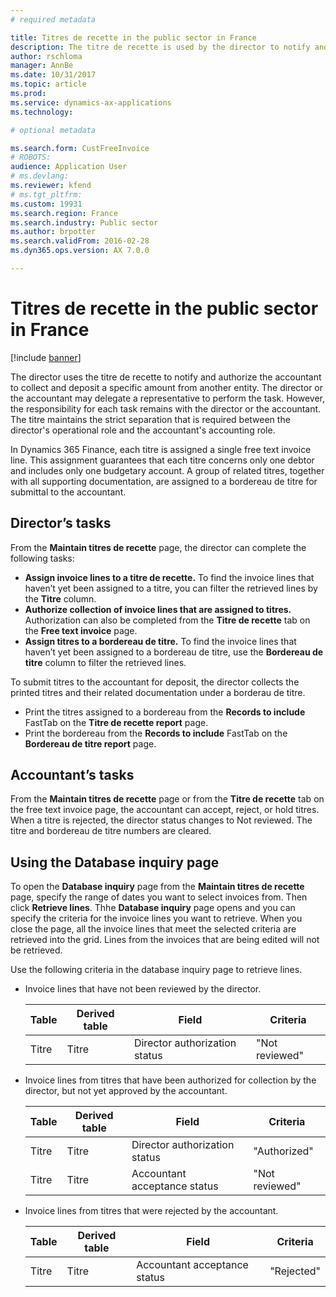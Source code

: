```yaml
---
# required metadata

title: Titres de recette in the public sector in France
description: The titre de recette is used by the director to notify and authorize the accountant to collect and deposit a specific amount from another entity.
author: rschloma
manager: AnnBe
ms.date: 10/31/2017
ms.topic: article
ms.prod: 
ms.service: dynamics-ax-applications
ms.technology: 

# optional metadata

ms.search.form: CustFreeInvoice
# ROBOTS: 
audience: Application User
# ms.devlang: 
ms.reviewer: kfend
# ms.tgt_pltfrm: 
ms.custom: 19931
ms.search.region: France
ms.search.industry: Public sector
ms.author: brpotter
ms.search.validFrom: 2016-02-28
ms.dyn365.ops.version: AX 7.0.0

---
```


# Titres de recette in the public sector in France

[!include [banner](../includes/banner.md)]

The director uses the titre de recette to notify and authorize the accountant to collect and deposit a specific amount from another entity. The director or the accountant may delegate a representative to perform the task. However, the responsibility for each task remains with the director or the accountant. The titre maintains the strict separation that is required between the director's operational role and the accountant's accounting role.

In Dynamics 365 Finance, each titre is assigned a single free text invoice line. This assignment guarantees that each titre concerns only one debtor and includes only one budgetary account. A group of related titres, together with all supporting documentation, are assigned to a bordereau de titre for submittal to the accountant.

## Director’s tasks
From the **Maintain titres de recette** page, the director can complete the following tasks:

-   **Assign invoice lines to a titre de recette.** To find the invoice lines that haven’t yet been assigned to a titre, you can filter the retrieved lines by the **Titre** column.
-   **Authorize collection of invoice lines that are assigned to titres.** Authorization can also be completed from the **Titre de recette** tab on the **Free text invoice** page.
-   **Assign titres to a bordereau de titre.** To find the invoice lines that haven’t yet been assigned to a bordereau de titre, use the **Bordereau de titre** column to filter the retrieved lines.

To submit titres to the accountant for deposit, the director collects the printed titres and their related documentation under a borderau de titre.

-   Print the titres assigned to a bordereau from the **Records to include** FastTab on the **Titre de recette report** page.
-   Print the bordereau from the **Records to include** FastTab on the **Bordereau de titre report** page.

## Accountant’s tasks
From the **Maintain titres de recette** page or from the **Titre de recette** tab on the free text invoice page, the accountant can accept, reject, or hold titres. When a titre is rejected, the director status changes to Not reviewed. The titre and bordereau de titre numbers are cleared.

## Using the Database inquiry page
To open the **Database inquiry** page from the **Maintain titres de recette** page, specify the range of dates you want to select invoices from. Then click **Retrieve lines**. Thhe **Database inquiry** page opens and you can specify the criteria for the invoice lines you want to retrieve. When you close the page, all the invoice lines that meet the selected criteria are retrieved into the grid. Lines from the invoices that are being edited will not be retrieved. 

Use the following criteria in the database inquiry page to retrieve lines.

- Invoice lines that have not been reviewed by the director.

  | Table | Derived table |             Field             |    Criteria    |
  |-------|---------------|-------------------------------|----------------|
  | Titre |     Titre     | Director authorization status | "Not reviewed" |


- Invoice lines from titres that have been authorized for collection by the director, but not yet approved by the accountant.

  | Table | Derived table |             Field             |    Criteria    |
  |-------|---------------|-------------------------------|----------------|
  | Titre |     Titre     | Director authorization status |  "Authorized"  |
  | Titre |     Titre     | Accountant acceptance status  | "Not reviewed" |


- Invoice lines from titres that were rejected by the accountant.

  | Table | Derived table | Field                        | Criteria   |
  |-------|---------------|------------------------------|------------|
  | Titre | Titre         | Accountant acceptance status | "Rejected" |





